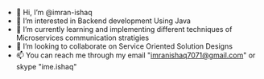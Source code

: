 - 👋 Hi, I’m @imran-ishaq
- 👀 I’m interested in Backend development Using Java
- 🌱 I’m currently learning and implementing different techniques of   Microservices communication stratigies
- 💞️ I’m looking to collaborate on Service Oriented Solution Designs
- 📫 You can reach me through my email "imranishaq7071@gmail.com" or skype "ime.ishaq"

<!---
imran-ishaq/imran-ishaq is a ✨ special ✨ repository because its `README.md` (this file) appears on your GitHub profile.
You can click the Preview link to take a look at your changes.
--->

